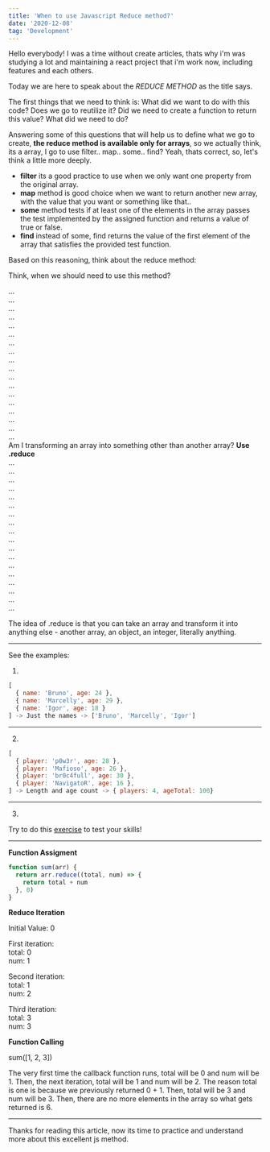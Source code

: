 ```yaml
---
title: 'When to use Javascript Reduce method?'
date: '2020-12-08'
tag: 'Development'
---
```


Hello everybody! I was a time without create articles, thats why i'm was studying a lot
and maintaining a react project that i'm work now, including features and each others.

Today we are here to speak about the _REDUCE METHOD_ as the title says.

The first things that we need to think is: What did we want to do with this code? Does we
go to reutilize it? Did we need to create a function to return this value? What did we need to do?

Answering some of this questions that will help us to define what we go to create, **the reduce method is available only for arrays**, so we actually think, its a array, I go to use filter.. map.. some.. find? Yeah, thats correct, so, let's think a little more deeply.

- **filter** its a good practice to use when we only want one property from the original array.
- **map** method is good choice when we want to return another new array, with the value that
  you want or something like that..
- **some** method tests if at least one of the elements in the array passes the test
  implemented by the assigned function and returns a value of true or false.
- **find** instead of some, find returns the value of the first element of the array that
  satisfies the provided test function.

Based on this reasoning, think about the reduce method:

Think, when we should need to use this method?

...<br />
...<br />
...<br />
...<br />
...<br />
...<br />
...<br />
...<br />
...<br />
...<br />
...<br />
...<br />
...<br />
...<br />
...<br />
...<br />
...<br />
...<br />
Am I transforming an array into something other than another array? **Use .reduce** <br />
...<br />
...<br />
...<br />
...<br />
...<br />
...<br />
...<br />
...<br />
...<br />
...<br />
...<br />
...<br />
...<br />
...<br />
...<br />
...<br />
...<br />
...<br />

The idea of .reduce is that you can take an array and transform it into anything else - another array, an object, an integer, literally anything.

---

See the examples:

1.

```js
[
  { name: 'Bruno', age: 24 },
  { name: 'Marcelly', age: 29 },
  { name: 'Igor', age: 18 }
] -> Just the names -> ['Bruno', 'Marcelly', 'Igor']
```

---

2.

```js
[
  { player: 'p0w3r', age: 28 },
  { player: 'Mafioso', age: 26 },
  { player: 'br0c4full', age: 30 },
  { player: 'NavigatoR', age: 16 },
] -> Length and age count -> { players: 4, ageTotal: 100}
```

---

3.

Try to do this [exercise](https://gist.github.com/brunormferreira/db2a20efc9486c2959f4d07042259554) to test your skills!

---

<!-- [
  { id: 1, likes: 13, text: 'Lets code in Reactjs for all day long!' },
  { id: 2, likes: 87, text: 'Software Developer is a good choice to your life!' },
  { id: 3, likes: 51, text: 'Make your code readability.' },<br />
  { id: 4, likes: 32, text: 'Open Source Software is the best thing for the developers learn more and more.' },<br />
]
-> Remove the stars property ->
[
  { id: 1, text: 'Lets code in Reactjs for all day long!' },
  { id: 2, text: 'Software Developer is a good choice to your life!' },
  { id: 3, text: 'Make your code readability.' },
  { id: 4, text: 'Open Source Software is the best thing for the developers learn more and more.'},<br />
] -->

**Function Assigment**</br>

```js
function sum(arr) {
  return arr.reduce((total, num) => {
    return total + num
  }, 0)
}
```

**Reduce Iteration**</br>

Initial Value: 0

First iteration:</br>
total: 0</br>
num: 1

Second iteration:</br>
total: 1</br>
num: 2

Third iteration:</br>
total: 3</br>
num: 3

**Function Calling**</br>

sum([1, 2, 3])

The very first time the callback function runs, total will be 0 and num will be 1. Then,
the next iteration, total will be 1 and num will be 2. The reason total is one is because
we previously returned 0 + 1. Then, total will be 3 and num will be 3. Then, there are no
more elements in the array so what gets returned is 6.

---

Thanks for reading this article, now its time to practice and understand more about
this excellent js method.
